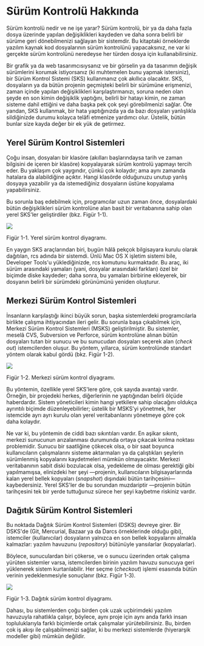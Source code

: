 # Sürüm Kontrolü Hakkında

Sürüm kontrolü nedir ve ne işe yarar? Sürüm kontrolü, bir ya da daha fazla dosya üzerinde yapılan değişiklikleri kaydeden ve daha sonra belirli bir sürüme geri dönebilmenizi sağlayan bir sistemdir. Bu kitaptaki örneklerde yazılım kaynak kod dosyalarının sürüm kontrolünü yapacaksınız, ne var ki gerçekte sürüm kontrolünü neredeyse her türden dosya için kullanabilirsiniz.

Bir grafik ya da web tasarımcısıysanız ve bir görselin ya da tasarımın değişik sürümlerini korumak istiyorsanız (ki muhtemelen bunu yapmak istersiniz), bir Sürüm Kontrol Sistemi (SKS) kullanmanız çok akıllıca olacaktır. SKS, dosyaların ya da bütün projenin geçmişteki belirli bir sürümüne erişmenizi, zaman içinde yapılan değişiklikleri karşılaştırmanızı, soruna neden olan şeyde en son kimin değişiklik yaptığını, belirli bir hatayı kimin, ne zaman sisteme dahil ettiğini ve daha başka pek çok şeyi görebilmenizi sağlar. Öte yandan, SKS kullanmak, bir hata yaptığınızda ya da bazı dosyaları yanlışlıkla sildiğinizde durumu kolayca telâfi etmenize yardımcı olur. Üstelik, bütün bunlar size kayda değer bir ek yük de getirmez.

## Yerel Sürüm Kontrol Sistemleri

Çoğu insan, dosyaları bir klasöre (akılları başlarındaysa tarih ve zaman bilgisini de içeren bir klasöre) kopyalayarak sürüm kontrolü yapmayı tercih eder. Bu yaklaşım çok yaygındır, çünkü çok kolaydır; ama aynı zamanda hatalara da alabildiğine açıktır. Hangi klasörde olduğunuzu unutup yanlış dosyaya yazabilir ya da istemediğiniz dosyaların üstüne kopyalama yapabilirsiniz.

Bu sorunla baş edebilmek için, programcılar uzun zaman önce, dosyalardaki bütün değişiklikleri sürüm kontrolüne alan basit bir veritabanına sahip olan yerel SKS'ler geliştirdiler (bkz. Figür 1-1).


![](http://git-scm.com/figures/18333fig0101-tn.png)
 
Figür 1-1. Yerel sürüm kontrol diyagramı.

En yaygın SKS araçlarından biri, bugün hâlâ pekçok bilgisayara kurulu olarak dağıtılan, rcs adında bir sistemdi. Ünlü Mac OS X işletim sistemi bile, Developer Tools'u yüklediğinizde, rcs komutunu kurmaktadır. Bu araç, iki sürüm arasındaki yamaları (yani, dosyalar arasındaki farkları) özel bir biçimde diske kaydeder; daha sonra, bu yamaları birbirine ekleyerek, bir dosyanın belirli bir sürümdeki görünümünü yeniden oluşturur.

## Merkezi Sürüm Kontrol Sistemleri

İnsanların karşılaştığı ikinci büyük sorun, başka sistemlerdeki programcılarla birlikte çalışma ihtiyacından ileri gelir. Bu sorunla başa çıkabilmek için, Merkezi Sürüm Kontrol Sistemleri (MSKS) geliştirilmiştir. Bu sistemler, meselâ CVS, Subversion ve Perforce, sürüm kontrolüne alınan bütün dosyaları tutan bir sunucu ve bu sunucudan dosyaları seçerek alan (_check out_) istemcilerden oluşur. Bu yöntem, yıllarca, sürüm kontrolünde standart yöntem olarak kabul gördü (bkz. Figür 1-2).


![](http://git-scm.com/figures/18333fig0102-tn.png)
 
Figür 1-2. Merkezi sürüm kontrol diyagramı.

Bu yöntemin, özellikle yerel SKS'lere göre, çok sayıda avantajı vardır. Örneğin, bir projedeki herkes, diğerlerinin ne yaptığından belirli ölçüde haberdardır. Sistem yöneticileri kimin hangi yetkilere sahip olacağını oldukça ayrıntılı biçimde düzenleyebilirler; üstelik bir MSKS'yi yönetmek, her istemcide ayrı ayrı kurulu olan yerel veritabanlarını yönetmeye göre çok daha kolaydır.

Ne var ki, bu yöntemin de ciddi bazı sıkıntıları vardır. En aşikar sıkıntı, merkezi sunucunun arızalanması durumunda ortaya çıkacak kırılma noktası problemidir. Sunucu bir saatliğine çökecek olsa, o bir saat boyunca kullanıcıların çalışmalarını sisteme aktarmaları ya da çalıştıkları şeylerin sürümlenmiş kopyalarını kaydetmeleri mümkün olmayacaktır. Merkezi veritabanının sabit diski bozulacak olsa, yedekleme de olması gerektiği gibi yapılmamışsa, elinizdeki her şeyi —projenin, kullanıcıların bilgisayarlarında kalan yerel bellek kopyaları (_snapshot_) dışındaki bütün tarihçesini— kaybedersiniz. Yerel SKS'ler de bu sorundan muzdariptir —projenin bütün tarihçesini tek bir yerde tuttuğunuz sürece her şeyi kaybetme riskiniz vardır.

## Dağıtık Sürüm Kontrol Sistemleri

Bu noktada Dağıtık Sürüm Kontrol Sistemleri (DSKS) devreye girer. Bir DSKS'de (Git, Mercurial, Bazaar ya da Darcs örneklerinde olduğu gibi), istemciler (kullanıcılar) dosyaların yalnızca en son bellek kopyalarını almakla kalmazlar: yazılım havuzunu (_repository_) bütünüyle yansılarlar (kopyalarlar).

Böylece, sunuculardan biri çökerse, ve o sunucu üzerinden ortak çalışma yürüten sistemler varsa, istemcilerden birinin yazılım havuzu sunucuya geri yüklenerek sistem kurtarılabilir. Her seçme (_checkout_) işlemi esasında bütün verinin yedeklenmesiyle sonuçlanır (bkz. Figür 1-3).


![](http://git-scm.com/figures/18333fig0103-tn.png)
 
Figür 1-3. Dağıtık sürüm kontrol diyagramı.

Dahası, bu sistemlerden çoğu birden çok uzak uçbirimdeki yazılım havuzuyla rahatlıkla çalışır, böylece, aynı proje için aynı anda farklı insan topluluklarıyla farklı biçimlerde ortak çalışmalar yürütebilirsiniz. Bu, birden çok iş akışı ile çalışabilmenizi sağlar, ki bu merkezi sistemlerde (hiyerarşik modeller gibi) mümkün değildir.

